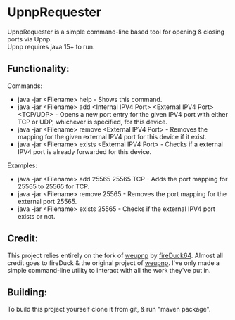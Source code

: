 # UpnpRequester

UpnpRequester is a simple command-line based tool for opening & closing ports via Upnp.  
Upnp requires java 15+ to run.
  
  
## Functionality:
Commands:  
- java -jar \<Filename\> help - Shows this command.
- java -jar \<Filename\> add \<Internal IPV4 Port\> \<External IPV4 Port\> \<TCP/UDP\> - Opens a new port entry for the given IPV4 port with either TCP or UDP, whichever is specified, for this device.
- java -jar \<Filename\> remove \<External IPV4 Port\> - Removes the mapping for the given external IPV4 port for this device if it exist.
- java -jar \<Filename\> exists \<External IPV4 Port\> - Checks if a external IPV4 port is already forwarded for this device.  
  
  
Examples:
- java -jar \<Filename\> add 25565 25565 TCP - Adds the port mapping for 25565 to 25565 for TCP.
- java -jar \<Filename\> remove 25565 - Removes the port mapping for the external port 25565.
- java -jar \<Filename\> exists 25565 - Checks if the external IPV4 port exists or not.
  
  
## Credit:
This project relies entirely on the fork of [weupnp](https://github.com/fireduck64/weupnp) by [fireDuck64](https://github.com/fireduck64). Almost all credit goes to fireDuck & the original project of [weupnp](https://github.com/bitletorg/weupnp). I've only made a simple command-line utility to interact with all the work they've put in.
  
  
## Building:
To build this project yourself clone it from git, & run "maven package".